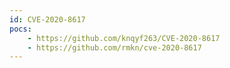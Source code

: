 ```yaml
---
id: CVE-2020-8617
pocs:
    - https://github.com/knqyf263/CVE-2020-8617
    - https://github.com/rmkn/cve-2020-8617
---
```

